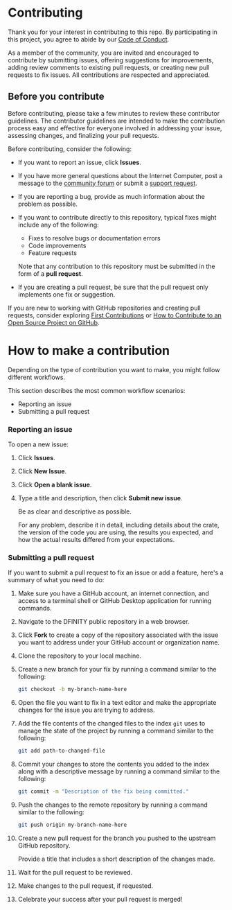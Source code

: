 # Contributing

Thank you for your interest in contributing to this repo.
By participating in this project, you agree to abide by our [Code of Conduct](./CODE_OF_CONDUCT.md).

As a member of the community, you are invited and encouraged to contribute by submitting issues, offering suggestions for improvements, adding review comments to existing pull requests, or creating new pull requests to fix issues. All contributions are respected and appreciated.

## Before you contribute

Before contributing, please take a few minutes to review these contributor guidelines.
The contributor guidelines are intended to make the contribution process easy and effective for everyone involved in addressing your issue, assessing changes, and finalizing your pull requests.

Before contributing, consider the following:

- If you want to report an issue, click **Issues**.

- If you have more general questions about the Internet Computer, post a message to the [community forum](https://forum.dfinity.org/) or submit a [support request](mailto://support@dfinity.org).

- If you are reporting a bug, provide as much information about the problem as possible.

- If you want to contribute directly to this repository, typical fixes might include any of the following:

    - Fixes to resolve bugs or documentation errors
    - Code improvements
    - Feature requests

    Note that any contribution to this repository must be submitted in the form of a **pull request**.

- If you are creating a pull request, be sure that the pull request only implements one fix or suggestion.

If you are new to working with GitHub repositories and creating pull requests, consider exploring [First Contributions](https://github.com/firstcontributions/first-contributions) or [How to Contribute to an Open Source Project on GitHub](https://egghead.io/courses/how-to-contribute-to-an-open-source-project-on-github).

# How to make a contribution

Depending on the type of contribution you want to make, you might follow different workflows.

This section describes the most common workflow scenarios:

- Reporting an issue
- Submitting a pull request

### Reporting an issue

To open a new issue:

1. Click **Issues**.

1. Click **New Issue**.

1. Click **Open a blank issue**.

1. Type a title and description, then click **Submit new issue**.

    Be as clear and descriptive as possible.

    For any problem, describe it in detail, including details about the crate, the version of the code you are using, the results you expected, and how the actual results differed from your expectations.

### Submitting a pull request

If you want to submit a pull request to fix an issue or add a feature, here's a summary of what you need to do:

1. Make sure you have a GitHub account, an internet connection, and access to a terminal shell or GitHub Desktop application for running commands.

1. Navigate to the DFINITY public repository in a web browser.

1. Click **Fork** to create a copy of the repository associated with the issue you want to address under your GitHub account or organization name.

1. Clone the repository to your local machine.

1. Create a new branch for your fix by running a command similar to the following:

    ```bash
    git checkout -b my-branch-name-here
    ```

1. Open the file you want to fix in a text editor and make the appropriate changes for the issue you are trying to address.

1. Add the file contents of the changed files to the index `git` uses to manage the state of the project by running a command similar to the following:

    ```bash
    git add path-to-changed-file
    ```
1. Commit your changes to store the contents you added to the index along with a descriptive message by running a command similar to the following:

    ```bash
    git commit -m "Description of the fix being committed."
    ```

1. Push the changes to the remote repository by running a command similar to the following:

    ```bash
    git push origin my-branch-name-here
    ```

1. Create a new pull request for the branch you pushed to the upstream GitHub repository.

    Provide a title that includes a short description of the changes made.

1. Wait for the pull request to be reviewed.

1. Make changes to the pull request, if requested.

1. Celebrate your success after your pull request is merged!
